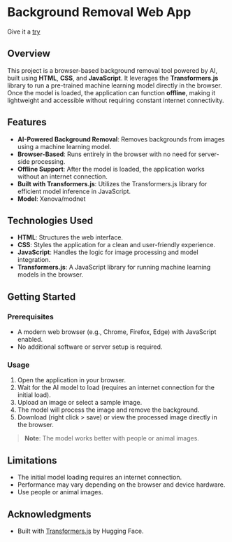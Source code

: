# Background Removal Web App
Give it a [try](https://background-removal-blue.vercel.app/)

## Overview
This project is a browser-based background removal tool powered by AI, built using **HTML**, **CSS**, and **JavaScript**. It leverages the **Transformers.js** library to run a pre-trained machine learning model directly in the browser. Once the model is loaded, the application can function **offline**, making it lightweight and accessible without requiring constant internet connectivity.

## Features
- **AI-Powered Background Removal**: Removes backgrounds from images using a machine learning model.
- **Browser-Based**: Runs entirely in the browser with no need for server-side processing.
- **Offline Support**: After the model is loaded, the application works without an internet connection.
- **Built with Transformers.js**: Utilizes the Transformers.js library for efficient model inference in JavaScript.
- **Model**: Xenova/modnet

## Technologies Used
- **HTML**: Structures the web interface.
- **CSS**: Styles the application for a clean and user-friendly experience.
- **JavaScript**: Handles the logic for image processing and model integration.
- **Transformers.js**: A JavaScript library for running machine learning models in the browser.

## Getting Started

### Prerequisites
- A modern web browser (e.g., Chrome, Firefox, Edge) with JavaScript enabled.
- No additional software or server setup is required.

### Usage
1. Open the application in your browser.
2. Wait for the AI model to load (requires an internet connection for the initial load).
3. Upload an image or select a sample image.
4. The model will process the image and remove the background.
5. Download (right click > save) or view the processed image directly in the browser.

> **Note**: The model works better with people or animal images.

## Limitations
- The initial model loading requires an internet connection.
- Performance may vary depending on the browser and device hardware.
- Use people or animal images.

## Acknowledgments
- Built with [Transformers.js](https://huggingface.co/docs/transformers.js/) by Hugging Face.